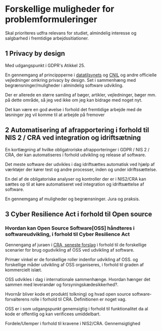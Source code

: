 # Forskellige muligheder for problemformuleringer

Skal prioriteres udfra relevans for studiet, almindelig interesse og salgbarhed i fremtidige arbejdssitiationer.

## 1 Privacy by design
Med udgangspunkt i GDPR's Atikkel 25. 

En gennemgang af princippperne i [datatilsynets](https://www.datatilsynet.dk/Media/637689328983143992/Behandlingssikkerhed%20og%20databeskyttelse%20gennem%20design%20og%20standardindstillinger_2018.pdf) og 
[CNIL](https://github.com/LINCnil/GDPR-Developer-Guide) og andre officielle vejledninger omkring privacy by design.
Set i sammenhæng med begrænsninger/muligheder i almindelig software udvikling. 

Der er allerede en større samling af bøger, artikler, vejledninger, bøger mm. på dette område, så jeg ved ikke om jeg kan bidrage med noget nyt. 

Det kan være en god øvelse i forhold det fremtidige arbejde med de løsninger jeg vil komme til at arbejde på fremover  


## 2 Automatisering af afrapportering i forhold til NIS 2 / CRA ved integration og idriftsætning
En kortlægning af hvilke obligatroriske afrapporteringer i GDPR / NIS 2 / CRA, der kan automatiseres i forhold udvikling og release af software.

Det meste software der udvikles i dag idriftsættes automatisk ved hjælp af værktøjer der kører test og andre processer, inden og under idriftssættelse.

En del af de obligatoriske analyser og kontroller der er i NIS2/CRA kan sættes op til at køre automatiseret ved integration og idriftsættelse af software.

En gennemgang af muligheder og begrænsninger. Jura og praksis.



## 3 Cyber Resilience Act i forhold til Open source 
### Hvordan kan Open Source Software[OSS] håndteres i softwareudvikling, i forhold til Cyber Resilience Act

Gennengang af juraen i [CRA, seneste forslag](https://www.europarl.europa.eu/doceo/document/TA-9-2024-0130_DA.html) i forhold til de forskellige scenarier for brug ogudvikling af OSS ved udvikling af software.

Primær vinkel er de forskellige roller indenfor udvikling af OSS. og forskellige måder udvikling af OSS organiseres, i forhold til graden af kommercielt islæt.

OSS udvikles i dag i internationale sammenhænge. Hvordan hænger det sammen med leverandør og forsyningskædesikkerhed?.

Hvornår bliver kode et produkt( tolkning) og hvad open source software-forvalterens rolle i forhold til CRA. Definitionen er noget vag. 

OSS er i som udgangspunkt genemsigtig i forhold til funktionalitet da al kode er offentlig og kan verificees umiddelbart. 

Fordele/Ulemper i forhold til kravene i NIS2/CRA. Gennemsigtighed  
